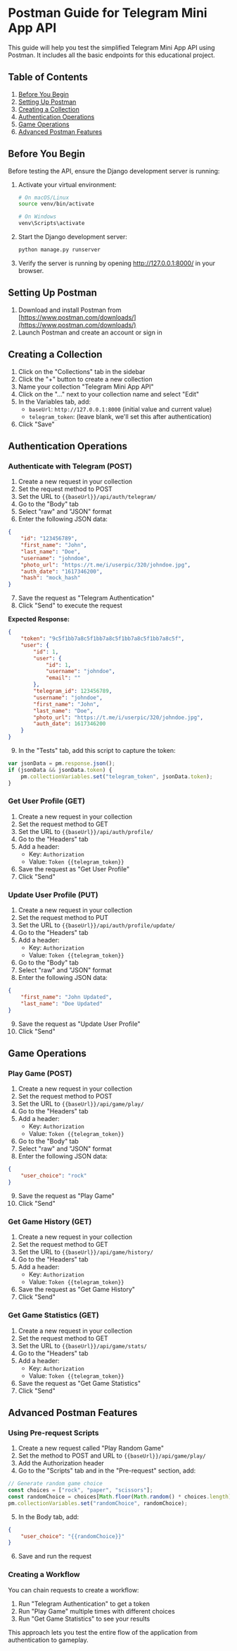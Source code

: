 # Postman Guide for Telegram Mini App API

This guide will help you test the simplified Telegram Mini App API using Postman. It includes all the basic endpoints for this educational project.

## Table of Contents
1. [Before You Begin](#before-you-begin)
2. [Setting Up Postman](#setting-up-postman)
3. [Creating a Collection](#creating-a-collection)
4. [Authentication Operations](#authentication-operations)
5. [Game Operations](#game-operations)
6. [Advanced Postman Features](#advanced-postman-features)

## Before You Begin

Before testing the API, ensure the Django development server is running:

1. Activate your virtual environment:
   ```bash
   # On macOS/Linux
   source venv/bin/activate
   
   # On Windows
   venv\Scripts\activate
   ```

2. Start the Django development server:
   ```bash
   python manage.py runserver
   ```

3. Verify the server is running by opening http://127.0.0.1:8000/ in your browser.

## Setting Up Postman

1. Download and install Postman from [https://www.postman.com/downloads/](https://www.postman.com/downloads/)
2. Launch Postman and create an account or sign in

## Creating a Collection

1. Click on the "Collections" tab in the sidebar
2. Click the "+" button to create a new collection
3. Name your collection "Telegram Mini App API"
4. Click on the "..." next to your collection name and select "Edit"
5. In the Variables tab, add:
   - `baseUrl`: `http://127.0.0.1:8000` (initial value and current value)
   - `telegram_token`: (leave blank, we'll set this after authentication)
6. Click "Save"

## Authentication Operations

### Authenticate with Telegram (POST)

1. Create a new request in your collection
2. Set the request method to POST
3. Set the URL to `{{baseUrl}}/api/auth/telegram/`
4. Go to the "Body" tab
5. Select "raw" and "JSON" format
6. Enter the following JSON data:
```json
{
    "id": "123456789",
    "first_name": "John",
    "last_name": "Doe",
    "username": "johndoe",
    "photo_url": "https://t.me/i/userpic/320/johndoe.jpg",
    "auth_date": "1617346200",
    "hash": "mock_hash"
}
```
7. Save the request as "Telegram Authentication"
8. Click "Send" to execute the request

**Expected Response:**
```json
{
    "token": "9c5f1bb7a8c5f1bb7a8c5f1bb7a8c5f1bb7a8c5f",
    "user": {
        "id": 1,
        "user": {
            "id": 1,
            "username": "johndoe",
            "email": ""
        },
        "telegram_id": 123456789,
        "username": "johndoe",
        "first_name": "John",
        "last_name": "Doe",
        "photo_url": "https://t.me/i/userpic/320/johndoe.jpg",
        "auth_date": 1617346200
    }
}
```

9. In the "Tests" tab, add this script to capture the token:
```javascript
var jsonData = pm.response.json();
if (jsonData && jsonData.token) {
    pm.collectionVariables.set("telegram_token", jsonData.token);
}
```

### Get User Profile (GET)

1. Create a new request in your collection
2. Set the request method to GET
3. Set the URL to `{{baseUrl}}/api/auth/profile/`
4. Go to the "Headers" tab
5. Add a header:
   - Key: `Authorization`
   - Value: `Token {{telegram_token}}`
6. Save the request as "Get User Profile"
7. Click "Send"

### Update User Profile (PUT)

1. Create a new request in your collection
2. Set the request method to PUT
3. Set the URL to `{{baseUrl}}/api/auth/profile/update/`
4. Go to the "Headers" tab
5. Add a header:
   - Key: `Authorization`
   - Value: `Token {{telegram_token}}`
6. Go to the "Body" tab
7. Select "raw" and "JSON" format
8. Enter the following JSON data:
```json
{
    "first_name": "John Updated",
    "last_name": "Doe Updated"
}
```
9. Save the request as "Update User Profile"
10. Click "Send"

## Game Operations

### Play Game (POST)

1. Create a new request in your collection
2. Set the request method to POST
3. Set the URL to `{{baseUrl}}/api/game/play/`
4. Go to the "Headers" tab
5. Add a header:
   - Key: `Authorization`
   - Value: `Token {{telegram_token}}`
6. Go to the "Body" tab
7. Select "raw" and "JSON" format
8. Enter the following JSON data:
```json
{
    "user_choice": "rock"
}
```
9. Save the request as "Play Game"
10. Click "Send"

### Get Game History (GET)

1. Create a new request in your collection
2. Set the request method to GET
3. Set the URL to `{{baseUrl}}/api/game/history/`
4. Go to the "Headers" tab
5. Add a header:
   - Key: `Authorization`
   - Value: `Token {{telegram_token}}`
6. Save the request as "Get Game History"
7. Click "Send"

### Get Game Statistics (GET)

1. Create a new request in your collection
2. Set the request method to GET
3. Set the URL to `{{baseUrl}}/api/game/stats/`
4. Go to the "Headers" tab
5. Add a header:
   - Key: `Authorization`
   - Value: `Token {{telegram_token}}`
6. Save the request as "Get Game Statistics"
7. Click "Send"

## Advanced Postman Features

### Using Pre-request Scripts

1. Create a new request called "Play Random Game"
2. Set the method to POST and URL to `{{baseUrl}}/api/game/play/`
3. Add the Authorization header
4. Go to the "Scripts" tab and in the "Pre-request" section, add:
```javascript
// Generate random game choice
const choices = ["rock", "paper", "scissors"];
const randomChoice = choices[Math.floor(Math.random() * choices.length)];
pm.collectionVariables.set("randomChoice", randomChoice);
```
5. In the Body tab, add:
```json
{
    "user_choice": "{{randomChoice}}"
}
```
6. Save and run the request

### Creating a Workflow

You can chain requests to create a workflow:

1. Run "Telegram Authentication" to get a token
2. Run "Play Game" multiple times with different choices
3. Run "Get Game Statistics" to see your results

This approach lets you test the entire flow of the application from authentication to gameplay. 